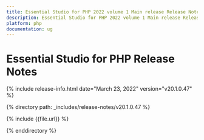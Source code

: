 ```yaml
---
title: Essential Studio for PHP 2022 volume 1 Main release Release Notes  
description: Essential Studio for PHP 2022 volume 1 Main release Release Notes  
platform: php
documentation: ug
---
```


# Essential Studio for PHP  Release Notes  

{% include release-info.html date="March 23, 2022"  version="v20.1.0.47" %} 

{% directory path: _includes/release-notes/v20.1.0.47 %}

{% include {{file.url}} %}

{% enddirectory %}